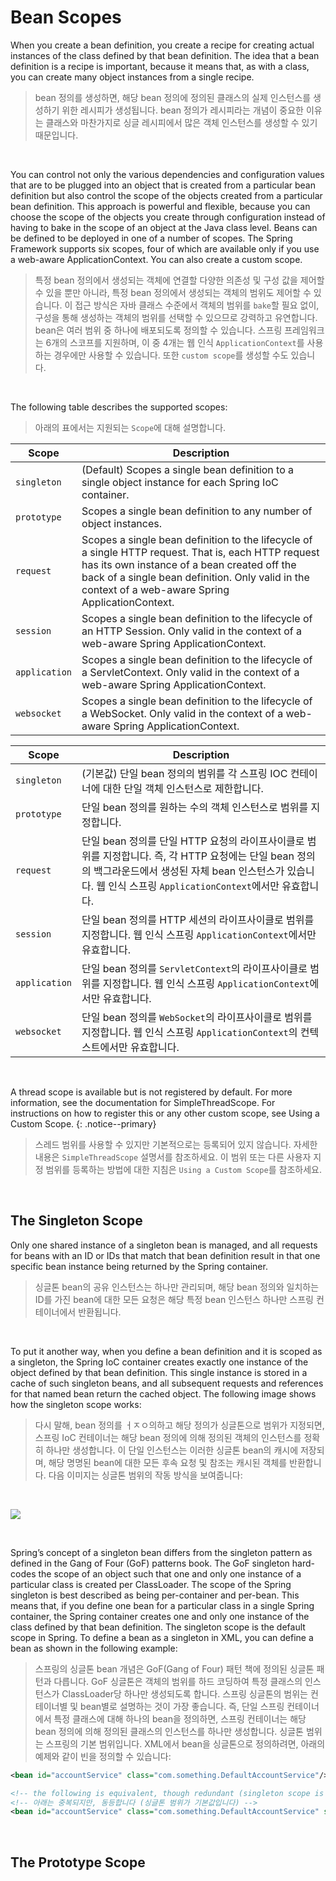 # Bean Scopes

When you create a bean definition, you create a recipe for creating actual instances of the class defined by that bean
definition. The idea that a bean definition is a recipe is important, because it means that, as with a class, you can
create many object instances from a single recipe.

> bean 정의를 생성하면, 해당 bean 정의에 정의된 클래스의 실제 인스턴스를 생성하기 위한 레시피가 생성됩니다. bean 정의가 레시피라는 개념이 중요한 이유는 클래스와 마찬가지로 싱글 레시피에서 많은 객체
> 인스턴스를 생성할 수 있기 때문입니다.

<br>

You can control not only the various dependencies and configuration values that are to be plugged into an object that is
created from a particular bean definition but also control the scope of the objects created from a particular bean
definition. This approach is powerful and flexible, because you can choose the scope of the objects you create through
configuration instead of having to bake in the scope of an object at the Java class level. Beans can be defined to be
deployed in one of a number of scopes. The Spring Framework supports six scopes, four of which are available only if you
use a web-aware ApplicationContext. You can also create a custom scope.

> 특정 bean 정의에서 생성되는 객체에 연결할 다양한 의존성 및 구성 값을 제어할 수 있을 뿐만 아니라, 특정 bean 정의에서 생성되는 객체의 범위도 제어할 수 있습니다. 이 접근 방식은 자바 클래스 수준에서
> 객체의 범위를 `bake`할 필요 없이, 구성을 통해 생성하는 객체의 범위를 선택할 수 있으므로 강력하고 유연합니다. bean은 여러 범위 중 하나에 배포되도록 정의할 수 있습니다. 스프링 프레임워크는 6개의
> 스코프를 지원하며, 이 중 4개는 웹 인식 `ApplicationContext`를 사용하는 경우에만 사용할 수 있습니다. 또한 `custom scope`를 생성할 수도 있습니다.

<br>

The following table describes the supported scopes:

> 아래의 표에서는 지원되는 `Scope`에 대해 설명합니다.

| Scope         | Description                                                                                                                                                                                                                                                |
|---------------|------------------------------------------------------------------------------------------------------------------------------------------------------------------------------------------------------------------------------------------------------------|
| `singleton`   | (Default) Scopes a single bean definition to a single object instance for each Spring IoC container.                                                                                                                                                       |
| `prototype`   | Scopes a single bean definition to any number of object instances.                                                                                                                                                                                         |
| `request`     | Scopes a single bean definition to the lifecycle of a single HTTP request. That is, each HTTP request has its own instance of a bean created off the back of a single bean definition. Only valid in the context of a web-aware Spring ApplicationContext. |
| `session`     | Scopes a single bean definition to the lifecycle of an HTTP Session. Only valid in the context of a web-aware Spring ApplicationContext.                                                                                                                   |
| `application` | Scopes a single bean definition to the lifecycle of a ServletContext. Only valid in the context of a web-aware Spring ApplicationContext.                                                                                                                  |
| `websocket`   | Scopes a single bean definition to the lifecycle of a WebSocket. Only valid in the context of a web-aware Spring ApplicationContext.                                                                                                                       |

| Scope         | Description                                                                                                                                   |
|---------------|-----------------------------------------------------------------------------------------------------------------------------------------------|
| `singleton`   | (기본값) 단일 bean 정의의 범위를 각 스프링 IOC 컨테이너에 대한 단일 객체 인스턴스로 제한합니다.                                                                                   |
| `prototype`   | 단일 bean 정의를 원하는 수의 객체 인스턴스로 범위를 지정합니다.                                                                                                        |
| `request`     | 단일 bean 정의를 단일 HTTP 요청의 라이프사이클로 범위를 지정합니다. 즉, 각 HTTP 요청에는 단일 bean 정의의 백그라운드에서 생성된 자체 bean 인스턴스가 있습니다. 웹 인식 스프링 `ApplicationContext`에서만 유효합니다. |
| `session`     | 단일 bean 정의를 HTTP 세션의 라이프사이클로 범위를 지정합니다. 웹 인식 스프링 `ApplicationContext`에서만 유효합니다.                                                               |
| `application` | 단일 bean 정의를 `ServletContext`의 라이프사이클로 범위를 지정합니다. 웹 인식 스프링 `ApplicationContext`에서만 유효합니다.                                                      |
| `websocket`   | 단일 bean 정의를 `WebSocket`의 라이프사이클로 범위를 지정합니다. 웹 인식 스프링 `ApplicationContext`의 컨텍스트에서만 유효합니다.                                                     |

<br>

A thread scope is available but is not registered by default. For more information, see the documentation for
SimpleThreadScope. For instructions on how to register this or any other custom scope, see Using a Custom Scope.
{: .notice--primary}

> 스레드 범위를 사용할 수 있지만 기본적으로는 등록되어 있지 않습니다. 자세한 내용은 `SimpleThreadScope` 설명서를 참조하세요. 이 범위 또는 다른 사용자 지정 범위를 등록하는 방법에 대한
> 지침은 `Using a Custom Scope`를 참조하세요.

<br>

## The Singleton Scope

Only one shared instance of a singleton bean is managed, and all requests for beans with an ID or IDs that match that
bean definition result in that one specific bean instance being returned by the Spring container.

> 싱글톤 bean의 공유 인스턴스는 하나만 관리되며, 해당 bean 정의와 일치하는 ID를 가진 bean에 대한 모든 요청은 해당 특정 bean 인스턴스 하나만 스프링 컨테이너에서 반환됩니다.

<br>

To put it another way, when you define a bean definition and it is scoped as a singleton, the Spring IoC container
creates exactly one instance of the object defined by that bean definition. This single instance is stored in a cache of
such singleton beans, and all subsequent requests and references for that named bean return the cached object. The
following image shows how the singleton scope works:

> 다시 말해, bean 정의를 ㅓㅈㅇ의하고 해당 정의가 싱글톤으로 범위가 지정되면, 스프링 IoC 컨테이너는 해당 bean 정의에 의해 정의된 객체의 인스턴스를 정확히 하나만 생성합니다. 이 단일 인스턴스는 이러한
> 싱글톤 bean의 캐시에 저장되며, 해당 명명된 bean에 대한 모든 후속 요청 및 참조는 캐시된 객체를 반환합니다. 다음 이미지는 싱글톤 범위의 작동 방식을 보여줍니다:

<br>

![](https://docs.spring.io/spring-framework/reference/_images/singleton.png)

<br>

Spring’s concept of a singleton bean differs from the singleton pattern as defined in the Gang of Four (GoF) patterns
book. The GoF singleton hard-codes the scope of an object such that one and only one instance of a particular class is
created per ClassLoader. The scope of the Spring singleton is best described as being per-container and per-bean. This
means that, if you define one bean for a particular class in a single Spring container, the Spring container creates one
and only one instance of the class defined by that bean definition. The singleton scope is the default scope in Spring.
To define a bean as a singleton in XML, you can define a bean as shown in the following example:

> 스프링의 싱글톤 bean 개념은 GoF(Gang of Four) 패턴 책에 정의된 싱글톤 패턴과 다릅니다. GoF 싱글톤은 객체의 범위를 하드 코딩하여 특정 클래스의 인스턴스가 ClassLoader당 하나만
> 생성되도록 합니다. 스프링 싱글톤의 범위는 컨테이너별 및 bean별로 설명하는 것이 가장 좋습니다. 즉, 단일 스프링 컨테이너에서 특정 클래스에 대해 하나의 bean을 정의하면, 스프링 컨테이너는 해당 bean
> 정의에 의해 정의된 클래스의 인스턴스를 하나만 생성합니다. 싱글톤 범위는 스프링의 기본 범위입니다. XML에서 bean을 싱글톤으로 정의하려면, 아래의 예제와 같이 빈을 정의할 수 있습니다:

```xml
<bean id="accountService" class="com.something.DefaultAccountService"/>

<!-- the following is equivalent, though redundant (singleton scope is the default) -->
<!-- 아래는 중복되지만, 동등합니다 (싱글톤 범위가 기본값입니다) -->
<bean id="accountService" class="com.something.DefaultAccountService" scope="singleton"/>
```

<br>

## The Prototype Scope
